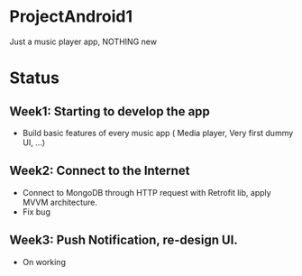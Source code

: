 # ProjectAndroid1
Just a music player app, NOTHING new

# Status 
## Week1: Starting to develop the app
- Build basic features of every music app ( Media player, Very first dummy UI, ...)
## Week2: Connect to the Internet
- Connect to MongoDB through HTTP request with Retrofit lib, apply MVVM architecture.
- Fix bug 
## Week3: Push Notification, re-design UI.
- On working
  


